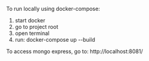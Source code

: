 To run locally using docker-compose:

1. start docker
2. go to project root 
3. open terminal
4. run:  docker-compose up --build

To access mongo express, go to: http://localhost:8081/
